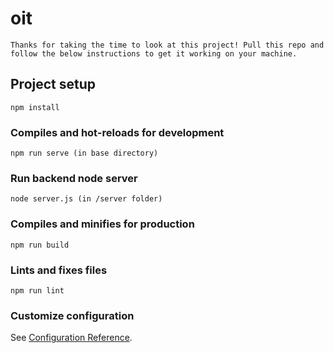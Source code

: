 # oit
```
Thanks for taking the time to look at this project! Pull this repo and follow the below instructions to get it working on your machine.
```

## Project setup
```
npm install
```

### Compiles and hot-reloads for development
```
npm run serve (in base directory)
```

### Run backend node server
```
node server.js (in /server folder)
```
### Compiles and minifies for production
```
npm run build
```

### Lints and fixes files
```
npm run lint
```

### Customize configuration
See [Configuration Reference](https://cli.vuejs.org/config/).
